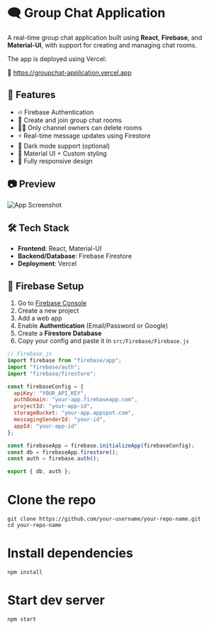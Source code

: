 # 🗨️ Group Chat Application

A real-time group chat application built using **React**, **Firebase**, and **Material-UI**, with support for creating and managing chat rooms.

The app is deployed using Vercel:

🔗 https://groupchat-application.vercel.app

## 🚀 Features

- 🔥 Firebase Authentication
- 💬 Create and join group chat rooms
- 🧑‍💻 Only channel owners can delete rooms
- ⚡ Real-time message updates using Firestore
- 🌙 Dark mode support (optional)
- 🎨 Material UI + Custom styling
- 📱 Fully responsive design

## 📷 Preview

![App Screenshot](https://your-screenshot-url-if-any)

## 🛠️ Tech Stack

- **Frontend**: React, Material-UI
- **Backend/Database**: Firebase Firestore
- **Deployment**: Vercel


## 🔐 Firebase Setup

1. Go to [Firebase Console](https://console.firebase.google.com/)
2. Create a new project
3. Add a web app
4. Enable **Authentication** (Email/Password or Google)
5. Create a **Firestore Database**
6. Copy your config and paste it in `src/Firebase/Firebase.js`

```js
// Firebase.js
import firebase from "firebase/app";
import "firebase/auth";
import "firebase/firestore";

const firebaseConfig = {
  apiKey: "YOUR_API_KEY",
  authDomain: "your-app.firebaseapp.com",
  projectId: "your-app-id",
  storageBucket: "your-app.appspot.com",
  messagingSenderId: "your-id",
  appId: "your-app-id"
};

const firebaseApp = firebase.initializeApp(firebaseConfig);
const db = firebaseApp.firestore();
const auth = firebase.auth();

export { db, auth };
```
# Clone the repo
```
git clone https://github.com/your-username/your-repo-name.git
cd your-repo-name
```
# Install dependencies
```
npm install
```
# Start dev server
```
npm start
```
